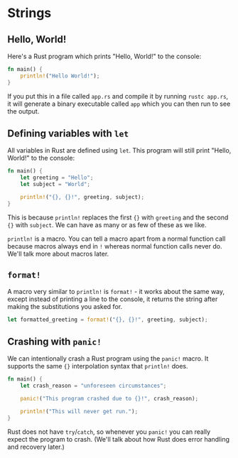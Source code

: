 # Strings

## Hello, World!

Here's a Rust program which prints "Hello, World!" to the console:

```rust
fn main() {
    println!("Hello World!");
}
```

If you put this in a file called `app.rs` and compile it by running `rustc app.rs`, it will generate a binary executable called `app` which you can then run to see the output.

## Defining variables with `let`

All variables in Rust are defined using `let`. This program will still print "Hello, World!" to the console:

```rust
fn main() {
    let greeting = "Hello";
    let subject = "World";

    println!("{}, {}!", greeting, subject);
}
```

This is because `println!` replaces the first `{}` with `greeting` and the second `{}` with `subject`. We can have as many or as few of these as we like.

`println!` is a macro. You can tell a macro apart from a normal function call because macros always end in `!` whereas normal function calls never do. We'll talk more about macros later.

## `format!`

A macro very similar to `println!` is `format!` - it works about the same way,
except instead of printing a line to the console, it returns the string after
making the substitutions you asked for.

```rust
let formatted_greeting = format!("{}, {}!", greeting, subject);
```

## Crashing with `panic!`

We can intentionally crash a Rust program using the `panic!` macro. 
It supports the same `{}` interpolation syntax that `println!` does.

```rust
fn main() {
    let crash_reason = "unforeseen circumstances";

    panic!("This program crashed due to {}!", crash_reason);

    println!("This will never get run.");
}
```

Rust does not have `try`/`catch`, so whenever you `panic!` you can really expect the program to crash. (We'll talk about how Rust does error handling and recovery later.)
